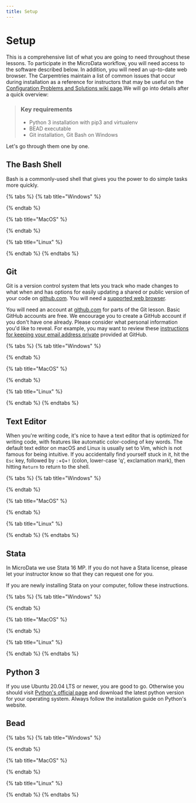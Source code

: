 ```yaml
---
title: Setup
---
```


# Setup

This is a comprehensive list of what you are going to need throughout these lessons. To participate in the MicroData workflow, you will need access to the software described below. In addition, you will need an up-to-date web browser. The Carpemtries maintain a list of common issues that occur during installation as a reference for instructors that may be useful on the [Configuration Problems and Solutions wiki page](https://github.com/swcarpentry/workshop-template/wiki/Configuration-Problems-and-Solutions).We will go into details after a quick overview:

> ### Key requirements
>
> * Python 3 installation with pip3 and virtualenv
> * BEAD executable
> * Git installation, Git Bash on Windows

Let's go through them one by one.

## The Bash Shell

Bash is a commonly-used shell that gives you the power to do simple tasks more quickly.

{% tabs %}
{% tab title="Windows" %}

{% endtab %}

{% tab title="MacOS" %}

{% endtab %}

{% tab title="Linux" %}

{% endtab %}
{% endtabs %}

## Git

Git is a version control system that lets you track who made changes to what when and has options for easily updating a shared or public version of your code on [github.com](https://github.com/). You will need a [supported web browser](https://help.github.com/articles/supported-browsers/).

 You will need an account at [github.com](https://github.com/) for parts of the Git lesson. Basic GitHub accounts are free. We encourage you to create a GitHub account if you don't have one already. Please consider what personal information you'd like to reveal. For example, you may want to review these [instructions for keeping your email address private](https://help.github.com/articles/keeping-your-email-address-private/) provided at GitHub.

{% tabs %}
{% tab title="Windows" %}

{% endtab %}

{% tab title="MacOS" %}

{% endtab %}

{% tab title="Linux" %}

{% endtab %}
{% endtabs %}

## Text Editor

When you're writing code, it's nice to have a text editor that is optimized for writing code, with features like automatic color-coding of key words. The default text editor on macOS and Linux is usually set to Vim, which is not famous for being intuitive. If you accidentally find yourself stuck in it, hit the `Esc` key, followed by `:`+`Q`+`!` \(colon, lower-case 'q', exclamation mark\), then hitting `Return` to return to the shell.

{% tabs %}
{% tab title="Windows" %}

{% endtab %}

{% tab title="MacOS" %}

{% endtab %}

{% tab title="Linux" %}

{% endtab %}
{% endtabs %}

## Stata

In MicroData we use Stata 16 MP. If you do not have a Stata license, please let your instructor know so that they can request one for you.

If you are newly installing Stata on your computer, follow these instructions.

{% tabs %}
{% tab title="Windows" %}

{% endtab %}

{% tab title="MacOS" %}

{% endtab %}

{% tab title="Linux" %}

{% endtab %}
{% endtabs %}

## Python 3

If you use Ubuntu 20.04 LTS or newer, you are good to go. Otherwise you should visit [Python's official page](https://www.python.org/downloads/) and download the latest python version for your operating system. Always follow the installation guide on Python's website.

## Bead

{% tabs %}
{% tab title="Windows" %}

{% endtab %}

{% tab title="MacOS" %}

{% endtab %}

{% tab title="Linux" %}

{% endtab %}
{% endtabs %}

